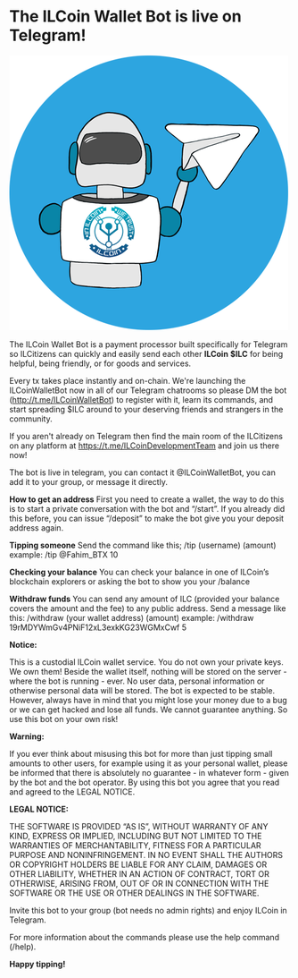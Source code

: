 # **The ILCoin Wallet Bot is live on Telegram!** 

![grab-landing-page](https://github.com/PlusBitPos/ILCoinWalletBot/blob/master/image/icon.png)

The ILCoin Wallet Bot is a payment processor built specifically for Telegram so ILCitizens can quickly and easily send each other **ILCoin** **$ILC** for being helpful, being friendly, or for goods and services. 

Every tx takes place instantly and on-chain. We're launching the ILCoinWalletBot now in all of our Telegram chatrooms so please DM the bot (http://t.me/ILCoinWalletBot) to register with it, learn its commands, and start spreading $ILC around to your deserving friends and strangers in the community. 

If you aren't already on Telegram then find the main room of the ILCitizens on any platform at https://t.me/ILCoinDevelopmentTeam and join us there now!

The bot is live in telegram, you can contact it @ILCoinWalletBot, you can add it to your group, or message it directly.

**How to get an address**
First you need to create a wallet, the way to do this is to start a private conversation with the bot and “/start”. If you already did this before, you can issue “/deposit” to make the bot give you your deposit address again. 

**Tipping someone**
Send the command like this;
 /tip (username) (amount)
example:
 /tip @Fahim_BTX 10

**Checking your balance**
You can check your balance in one of ILCoin’s blockchain explorers or asking the bot to show you your /balance

**Withdraw funds**
You can send any amount of ILC (provided your balance covers the amount and the fee) to any public address. Send a message like this:
/withdraw (your wallet address) (amount)
example:
/withdraw 19rMDYWmGv4PNiF12xL3exkKG23WGMxCwf 5

**Notice:**

This is a custodial ILCoin wallet service. You do not own your private keys. We own them! Beside the wallet itself, nothing will be stored on the server - where the bot is running - ever. No user data, personal information or otherwise personal data will be stored. The bot is expected to be stable. However, always have in mind that you might lose your money due to a bug or we can get hacked and lose all funds. We cannot guarantee anything. So use this bot on your own risk!

**Warning:**

If you ever think about misusing this bot for more than just tipping small amounts to other users, for example using it as your personal wallet, please be informed that there is absolutely no guarantee - in whatever form - given by the bot and the bot operator. By using this bot you agree that you read and agreed to the LEGAL NOTICE.

**LEGAL NOTICE:**

THE SOFTWARE IS PROVIDED “AS IS”, WITHOUT WARRANTY OF ANY KIND, EXPRESS OR IMPLIED, INCLUDING BUT NOT LIMITED TO THE WARRANTIES OF MERCHANTABILITY, FITNESS FOR A PARTICULAR PURPOSE AND NONINFRINGEMENT. IN NO EVENT SHALL THE AUTHORS OR COPYRIGHT HOLDERS BE LIABLE FOR ANY CLAIM, DAMAGES OR OTHER LIABILITY, WHETHER IN AN ACTION OF CONTRACT, TORT OR OTHERWISE, ARISING FROM, OUT OF OR IN CONNECTION WITH THE SOFTWARE OR THE USE OR OTHER DEALINGS IN THE SOFTWARE.

Invite this bot to your group (bot needs no admin rights) and enjoy ILCoin in Telegram.

For more information about the commands please use the help command (/help).

**Happy tipping!**
